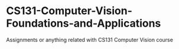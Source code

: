 # CS131-Computer-Vision-Foundations-and-Applications
Assignments or anything related with CS131 Computer Vision course
